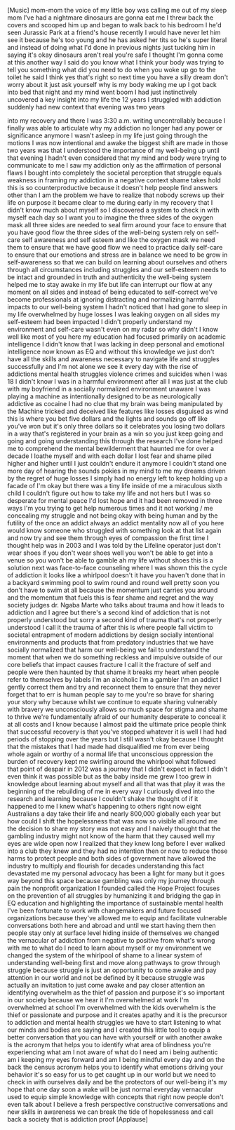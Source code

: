
[Music]
mom-mom the voice of my little boy was
calling me out of my sleep mom I&#39;ve had
a nightmare dinosaurs are gonna eat me I
threw back the covers and scooped him up
and began to walk back to his bedroom I
he&#39;d seen Jurassic Park at a friend&#39;s
house recently I would have never let
him see it because he&#39;s too young and he
has asked her tits so he&#39;s super literal
and instead of doing what I&#39;d done in
previous nights just tucking him in
saying it&#39;s okay
dinosaurs aren&#39;t real you&#39;re safe I
thought I&#39;m gonna come at this another
way I said do you know what I think your
body was trying to tell you something
what did you need to do when you woke up
go to the toilet he said I think yes
that&#39;s right so next time you have a
silly dream don&#39;t worry about it just
ask yourself why is my body waking me up
I got back into bed that night and my
mind went boom
I had just instinctively uncovered a key
insight into my life the 12 years I
struggled with addiction suddenly had
new context that evening was two years

into my recovery and there I was 3:30
a.m.
writing uncontrollably because I finally
was able to articulate why my addiction
no longer had any power or significance
anymore I wasn&#39;t asleep in my life just
going through the motions
I was now intentional and awake the
biggest shift are made in those two
years was that I understood the
importance of my well-being
up until that evening I hadn&#39;t even
considered that my mind and body were
trying to communicate to me I saw my
addiction only as the affirmation of
personal flaws I bought into completely
the societal perception that struggle
equals weakness in framing my addiction
in a negative context shame takes hold
this is so counterproductive because it
doesn&#39;t help people find answers other
than I am the problem we have to realize
that nobody screws up their life on
purpose it became clear to me during
early in my recovery that I didn&#39;t know
much about myself so I discovered a
system to check in with myself each day
so I want you to imagine the three sides
of the oxygen mask all three sides are
needed to seal firm around your face to
ensure that you have good flow the three
sides of the well-being system rely on
self-care self awareness and self esteem
and like the oxygen mask
we need them to ensure that we have good
flow we need to practice daily self-care
to ensure that our emotions and stress
are in balance we need to be grow in
self-awareness so that we can build on
learning about ourselves and others
through all circumstances including
struggles and our self-esteem needs to
be intact and grounded in truth and
authenticity
the well-being system helped me to stay
awake in my life
but life can interrupt our flow at any
moment on all sides and instead of being
educated to self-correct we&#39;ve become
professionals at ignoring distracting
and normalizing harmful impacts to our
well-being system I hadn&#39;t noticed that
I had gone to sleep in my life
overwhelmed by huge losses I was leaking
oxygen on all sides my self-esteem had
been impacted
I didn&#39;t properly understand my
environment and self-care wasn&#39;t even on
my radar so why didn&#39;t I know well like
most of you here my education had
focused primarily on academic
intelligence I didn&#39;t know that I was
lacking in deep personal and emotional
intelligence now known as EQ and without
this knowledge we just don&#39;t have all
the skills and awareness necessary to
navigate life and struggles successfully
and I&#39;m not alone we see it every day
with the rise of addictions mental
health struggles violence crimes and
suicides when I was 18 I didn&#39;t know I
was in a harmful environment after all I
was just at the club with my boyfriend
in a socially normalized environment
unaware I was playing a machine as
intentionally designed to be as
neurologically addictive as cocaine I
had no clue that my brain was being
manipulated by the Machine tricked and
deceived like features like losses
disguised as wind this is where you bet
five dollars and the lights and sounds
go off like you&#39;ve won but it&#39;s only
three dollars so it celebrates you
losing two dollars in a way that&#39;s
registered in your brain as a win so you
just keep going and going and going
understanding this
through the research I&#39;ve done helped me
to comprehend the mental bewilderment
that haunted me for over a decade
I loathe myself and with each dollar
I lost fear and shame piled higher and
higher until I just couldn&#39;t endure it
anymore
I couldn&#39;t stand one more day of hearing
the sounds pokies in my mind to me my
dreams driven by the regret of huge
losses
I simply had no energy left to keep
holding up a facade of I&#39;m okay but
there was a tiny life inside of me a
miraculous sixth child I couldn&#39;t figure
out how to take my life and not hers but
I was so desperate for mental peace
I&#39;d lost hope and it had been removed in
three ways I&#39;m you trying to get help
numerous times and it not working / me
concealing my struggle and not being
okay with being human and by the
futility of the once an addict always an
addict mentality now all of you here
would know someone who struggled with
something look at that list again and
now try and see them through eyes of
compassion the first time I thought help
was in 2003 and I was told by the
Lifeline operator just don&#39;t wear shoes
if you don&#39;t wear shoes well you won&#39;t
be able to get into a venue so you won&#39;t
be able to gamble ah my life without
shoes this is a solution next was
face-to-face counseling where I was
shown this the cycle of addiction it
looks like a whirlpool doesn&#39;t it have
you haven&#39;t done that in a backyard
swimming pool to swim round and round
well pretty soon you don&#39;t have to swim
at all because the momentum just carries
you around and the momentum that fuels
this is fear shame and regret and the
way society judges
dr. Ngaba Marte who talks about trauma
and how it leads to addiction and I
agree but there&#39;s a second kind of
addiction that is not properly
understood but sorry a second kind of
trauma that&#39;s not properly understood I
call it the trauma of after this is
where people fall victim to societal
entrapment of modern addictions by
design socially intentional environments
and products that from predatory
industries that we have socially
normalized that harm our well-being we
fail to understand the moment that when
we do something reckless and impulsive
outside of our core beliefs that impact
causes fracture I call it the fracture
of self and people were then haunted by
that shame it breaks my heart when
people refer to themselves by labels I&#39;m
an alcoholic I&#39;m a gambler I&#39;m an addict
I gently correct them and try and
reconnect them to ensure that they never
forget that to err is human
people say to me you&#39;re so brave for
sharing your story
why because whilst we continue to equate
sharing vulnerably with bravery we
unconsciously allows so much space for
stigma and shame to thrive we&#39;re
fundamentally afraid of our humanity
desperate to conceal it at all costs and
I know because I almost paid the
ultimate price
people think that successful recovery is
that you&#39;ve stopped whatever it is well
I had had periods of stopping over the
years but I still wasn&#39;t okay because I
thought that the mistakes that I had
made had disqualified me from ever being
whole again or worthy of a normal life
that unconscious oppression the burden
of recovery kept me swirling around the
whirlpool what followed that point of
despair in 2012 was a journey that I
didn&#39;t expect in fact I didn&#39;t even
think it was possible but as the baby
inside me grew I too grew in knowledge
about learning about myself and all that
was that play it was the beginning of
the rebuilding of me in every way
I curiously dived into the research and
learning because I couldn&#39;t shake the
thought of if it happened to me I knew
what&#39;s happening to others right now
eight Australians a day take their life
and nearly 800,000 globally each year
but how could I shift the hopelessness
that was now so visible all around me
the decision to share my story was not
easy and I naively thought that the
gambling industry might not know of the
harm that they caused well my eyes are
wide open now I realized that they knew
long before I ever walked into a club
they knew and they had no intention then
or now to reduce those harms to protect
people and both sides of government have
allowed the industry to multiply and
flourish for decades understanding this
fact devastated me my personal advocacy
has been a light for many but it goes
way beyond this space because gambling
was only my journey through pain the
nonprofit organization I founded called
the Hope Project focuses on the
prevention of all struggles by
humanizing it and bridging the gap in EQ
education and highlighting the
importance of sustainable mental health
I&#39;ve been fortunate to work with
changemakers and future focused
organizations because they&#39;ve allowed me
to equip and facilitate vulnerable
conversations both here and abroad and
until we start having them then people
stay only at surface level hiding inside
of themselves
we changed the vernacular of addiction
from negative to positive from what&#39;s
wrong with me to what do I need to learn
about myself or my environment we
changed the system of the whirlpool of
shame to a linear system of
understanding well-being first and move
along pathways to grow through struggle
because struggle is just an opportunity
to come awake and pay attention in our
world and not be defined by it because
struggle was actually an invitation to
just come awake and pay closer attention
an identifying overwhelm as the thief of
passion and purpose it&#39;s so important in
our society because we hear it I&#39;m
overwhelmed at work I&#39;m overwhelmed at
school I&#39;m overwhelmed with the kids
overwhelm is the thief or passionate and
purpose and it creates apathy and it is
the precursor to addiction and mental
health struggles we have to start
listening to what our minds and bodies
are saying and I created this little
tool to equip a better conversation that
you can have with yourself or with
another awake is the acronym that helps
you to identify what area of blindness
you&#39;re experiencing what am I not aware
of what do I need am i being authentic
am i keeping my eyes forward and am I
being mindful every day and on the back
the census acronym helps you to identify
what emotions driving your behavior it&#39;s
so easy for us to get caught up in our
world
but we need to check in with ourselves
daily and be the protectors of our
well-being it&#39;s my hope that one day
soon a wake will be just normal everyday
vernacular used to equip simple
knowledge with concepts that right now
people don&#39;t even talk about I believe a
fresh perspective constructive
conversations and new skills in
awareness we can break the tide of
hopelessness and call back a society
that is addiction proof
[Applause]
